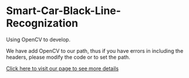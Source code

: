 # Smart-Car-Black-Line-Recognization
Using OpenCV to develop.

We have add OpenCV to our path, thus if you have errors in including the headers, please modify the code or to set the path.

[Click here to visit our page to see more details](http://eelab.sjtu.edu.cn/kc/2016-12/B25/)
